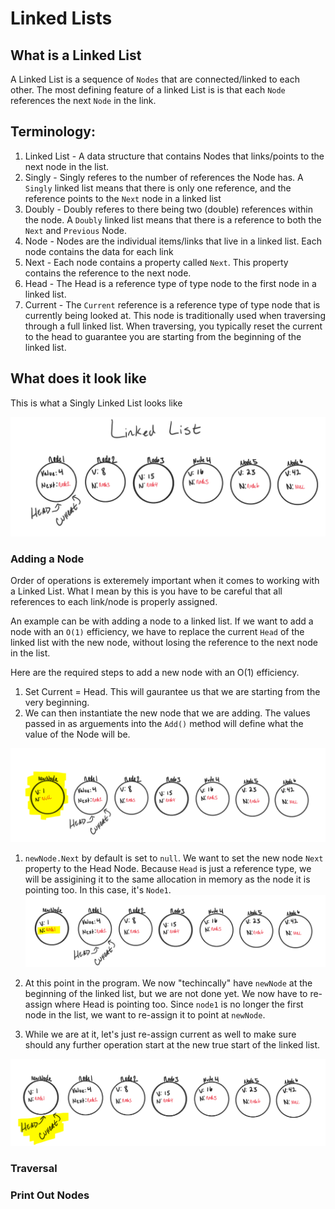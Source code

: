 # Linked Lists

## What is a Linked List
A Linked List is a sequence of `Nodes` that are connected/linked to each other. The most defining feature
of a linked List is is that each `Node` references the next `Node` in the link. 

## Terminology:
1. Linked List - A data structure that contains Nodes that links/points to the next node in the list. 
1. Singly - Singly referes to the number of references the Node has. A `Singly` linked list means that there is only one reference,
and the reference points to the `Next` node in a linked list
1. Doubly - Doubly referes to there being two (double) references within the node. A `Doubly` linked list means that there
is a reference to both the `Next` and `Previous` Node. 
2. Node - Nodes are the individual items/links that live in a linked list. Each node contains the data for each link
3. Next - Each node contains a property called `Next`. This property contains the reference to the next node. 
4. Head - The Head is a reference type of type node to the first node in a linked list.
5. Current - The `Current` reference is a reference type of type node that is currently being looked at. This node is traditionally used when 
traversing through a full linked list. When traversing, you typically reset the current to the head to guarantee you are starting
from the beginning of the linked list. 

## What does it look like

This is what a Singly Linked List looks like

![Singly Linked List](assets/LinkedList1.PNG)

### Adding a Node

Order of operations is exteremely important when it comes to working with a Linked List.
What I mean by this is you have to be careful that all references to each link/node is properly 
assigned. 

An example can be with adding a node to a linked list.
If we want to add a node with an `O(1)` efficiency, we have to replace the current `Head` of the linked list with the
new node, without losing the reference to the next node in the list. 

Here are the required steps to add a new node with an O(1) efficiency.

1. Set Current = Head. This will gaurantee us that we are starting from the very beginning. 
1. We can then instantiate the new node that we are adding. The values passed in as arguements into the `Add()` method
will define what the value of the Node will be. 

![Singly Linked List](assets/LinkedList2.PNG)

1. `newNode.Next` by default is set to `null`. We want to set the new node `Next` property to the Head Node.
Because `Head` is just a reference type, we will be assigining it to the same allocation in memory as the node it is pointing too. In this
case, it's `Node1`. 
![Singly Linked List](assets/LinkedList3.PNG)


1. At this point in the program. We now "techincally" have `newNode` at the beginning of the linked list, but we are not done yet. 
We now have to re-assign where Head is pointing too. Since `node1` is no longer the first node in the list, we want to re-assign it to
point at `newNode`. 

1. While we are at it, let's just re-assign current as well to make sure should any further operation start at the new true start of the
linked list. 

![Singly Linked List](assets/LinkedList4.PNG)

### Traversal

### Print Out Nodes
